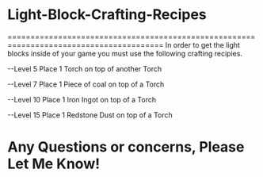# Light-Block-Crafting-Recipes


========================================================================================
In order to get the light blocks inside of your game you must use the following crafting
recipies.

--Level 5
    Place 1 Torch on top of another Torch
    
--Level 7
    Place 1 Piece of coal on top of a Torch
    
--Level 10
    Place 1 Iron Ingot on top of a Torch
    
--Level 15
    Place 1 Redstone Dust on top of a Torch
    
Any Questions or concerns, Please Let Me Know!
========================================================================================

